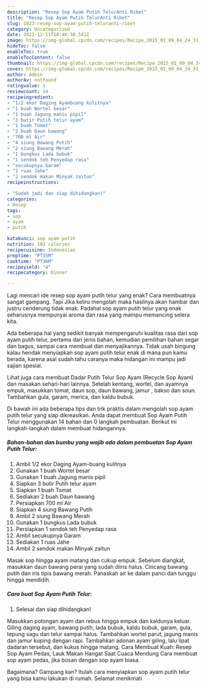 ```yaml
---
description: "Resep Sop Ayam Putih TelurAnti Ribet"
title: "Resep Sop Ayam Putih TelurAnti Ribet"
slug: 1023-resep-sop-ayam-putih-teluranti-ribet
category: Uncategorized
date: 2022-12-11T18:46:38.541Z
image: https://img-global.cpcdn.com/recipes/Recipe_2015_01_09_04_24_31_535_093928251f1060e40a45/680x482cq70/sop-ayam-putih-telur-foto-resep-utama.jpg
hideToc: false
enableToc: true
enableTocContent: false
thumbnail: https://img-global.cpcdn.com/recipes/Recipe_2015_01_09_04_24_31_535_093928251f1060e40a45/680x482cq70/sop-ayam-putih-telur-foto-resep-utama.jpg
cover: https://img-global.cpcdn.com/recipes/Recipe_2015_01_09_04_24_31_535_093928251f1060e40a45/680x482cq70/sop-ayam-putih-telur-foto-resep-utama.jpg
author: Admin
authorAv: notfound
ratingvalue: 3
reviewcount: 14
recipeingredient:
- "1/2 ekor Daging Ayambuang kulitnya"
- "1 buah Wortel besar"
- "1 buah Jagung manis pipil"
- "3 butir Putih telur ayam"
- "1 buah Tomat"
- "2 buah Daun bawang"
- "700 ml Air"
- "4 siung Bawang Putih"
- "2 siung Bawang Merah"
- "1 bungkus Lada bubuk"
- "1 sendok teh Penyedap rasa"
- "secukupnya Garam"
- "1 ruas Jahe"
- "2 sendok makan Minyak zaitun"
recipeinstructions:

- "Sudah jadi dan siap dihidangkan!"
categories:
- Resep
tags:
- sop
- ayam
- putih

katakunci: sop ayam putih 
nutrition: 103 calories
recipecuisine: Indonesian
preptime: "PT35M"
cooktime: "PT36M"
recipeyield: "4"
recipecategory: Dinner

---
```



Lagi mencari ide resep sop ayam putih telur yang enak? Cara membuatnya sangat gampang. Tapi Jika keliru mengolah maka hasilnya akan hambar dan justru cenderung tidak enak. Padahal sop ayam putih telur yang enak seharusnya mempunyai aroma dan rasa yang mampu memancing selera kita.


Ada beberapa hal yang sedikit banyak mempengaruhi kualitas rasa dari sop ayam putih telur, pertama dari jenis bahan, kemudian pemilihan bahan segar dan bagus, sampai cara membuat dan menyajikannya. Tidak usah bingung kalau hendak menyiapkan sop ayam putih telur enak di mana pun kamu berada, karena asal sudah tahu caranya maka hidangan ini mampu jadi sajian spesial.

Lihat juga cara membuat Dadar Putih Telur Sop Ayam (Recycle Sop Ayam) dan masakan sehari-hari lainnya. Setelah kentang, wortel, dan ayamnya empuk, masukkan tomat, daun sop, daun bawang, jamur , bakso dan soun. Tambahkan gula, garam, merica, dan kaldu bubuk.


Di bawah ini ada beberapa tips dan trik praktis dalam mengolah sop ayam putih telur yang siap dikreasikan. Anda dapat membuat Sop Ayam Putih Telur menggunakan 14 bahan dan 0 langkah pembuatan. Berikut ini langkah-langkah dalam membuat hidangannya.

<!--inarticleads1-->

##### Bahan-bahan dan bumbu yang wajib ada dalam pembuatan Sop Ayam Putih Telur:

1. Ambil 1/2 ekor Daging Ayam-buang kulitnya
1. Gunakan 1 buah Wortel besar
1. Gunakan 1 buah Jagung manis pipil
1. Siapkan 3 butir Putih telur ayam
1. Siapkan 1 buah Tomat
1. Sediakan 2 buah Daun bawang
1. Persiapkan 700 ml Air
1. Siapkan 4 siung Bawang Putih
1. Ambil 2 siung Bawang Merah
1. Gunakan 1 bungkus Lada bubuk
1. Persiapkan 1 sendok teh Penyedap rasa
1. Ambil secukupnya Garam
1. Sediakan 1 ruas Jahe
1. Ambil 2 sendok makan Minyak zaitun


Masak sop hingga ayam matang dan cukup empuk. Sebelum diangkat, masukkan daun bawang perai yang sudah diiris halus. Cincang bawang putih dan iris tipis bawang merah. Panaskah air ke dalam panci dan tunggu hingga mendidih. 

<!--inarticleads2-->

##### Cara buat Sop Ayam Putih Telur:


1. Selesai dan siap dihidangkan!

Masukkan potongan ayam dan rebus hingga empuk dan kaldunya keluar. Giling daging ayam, bawang putih, lada bubuk, kaldu bubuk, garam, gula, tepung sagu dan telur sampai halus. Tambahkan wortel parut, jagung manis dan jamur kuping dengan rapi. Tambahkan adonan ayam giling, lalu lipat dadaran tersebut, dan kukus hingga matang. Cara Membuat Kuah: Resep Sop Ayam Pedas, Lauk Makan Hangat Saat Cuaca Mendung Cara membuat sop ayam pedas, jika bosan dengan sop ayam biasa. 

Bagaimana? Gampang kan? Itulah cara menyiapkan sop ayam putih telur yang bisa kamu lakukan di rumah. Selamat menikmati
